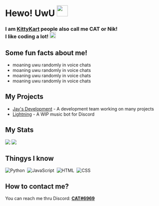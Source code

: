 <h1>Hewo! UwU <img src="https://cdn.discordapp.com/emojis/622096719332769793.gif" height="35px"></h1>

<h3>I am <a href="dis.gd/threads">KittyKart</a> people also call me CAT or Nik!<br>I like coding a lot! <img src="https://cdn.discordapp.com/emojis/815903012924293120.gif" height="20px"></h3>

<h2>Some fun facts about me!</h2>

<ul>
    <li>moaning uwu randomly in voice chats</li>
    <li>moaning uwu randomly in voice chats</li>
    <li>moaning uwu randomly in voice chats</li>
    <li>moaning uwu randomly in voice chats</li>
</ul>

<h2>My Projects</h2>

<ul>
    <li><a href="https://github.com/jaysBotDevelopment/">Jay's Development</a> - A development team working on many projects</li>
    <li><a href="https://github.com/KittyKart/lightning">Lightning</a> - A WIP music bot for Discord</li>
</ul>

<h2>My Stats</h2>

<img src="https://github-readme-stats.vercel.app/api?username=kittykart&show_icons=true&theme=radical&count_private=true&include_all_commits=true">
<img src="https://github-readme-stats.vercel.app/api/top-langs/?username=kittykart&theme=radical&layout=compact">

<h2>Thingys I know</h2>

![Python](https://img.shields.io/badge/-Python-05122A?style=flat&logo=python)&nbsp;
![JavaScript](https://img.shields.io/badge/-JavaScript-05122A?style=flat&logo=javascript)&nbsp;
![HTML](https://img.shields.io/badge/-HTML-05122A?style=flat&logo=HTML5)&nbsp;
![CSS](https://img.shields.io/badge/-CSS-05122A?style=flat&logo=CSS3&logoColor=1572B6)&nbsp;

<h2>How to contact me?</h2>

<p>You can reach me thru Discord: <a href=""><b>CAT#6969</b></a></p>
